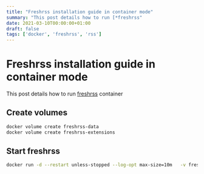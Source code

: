 ```yaml
---
title: "Freshrss installation guide in container mode"
summary: "This post details how to run [*freshrss"
date: 2021-03-10T00:00:00+01:00
draft: false
tags: ['docker', 'freshrss', 'rss']
---
```


# Freshrss installation guide in container mode

This post details how to run [freshrss](https://freshrss.org/) container

## Create volumes

```bash
docker volume create freshrss-data
docker volume create freshrss-extensions
```

## Start freshrss

```bash
docker run -d --restart unless-stopped --log-opt max-size=10m   -v freshrss-data:/var/www/FreshRSS/data   -v freshrss-extensions:/var/www/FreshRSS/extensions   -e 'CRON_MIN=4,34'   -e TZ=Europe/Paris   -p 8080:80   --name freshrss freshrss/freshrss
```